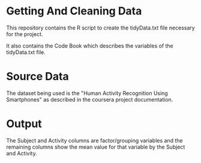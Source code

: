 # Getting And Cleaning Data 

This repository contains the R script to create the tidyData.txt file necessary for the project.

It also contains the Code Book which describes the variables of the tidyData.txt file.

# Source Data

The dataset being used is the "Human Activity Recognition Using Smartphones" as described in the coursera project documentation.

# Output

The Subject and Activity columns are factor/grouping variables and the remaining columns show the mean value for that variable by the Subject and Activity.
